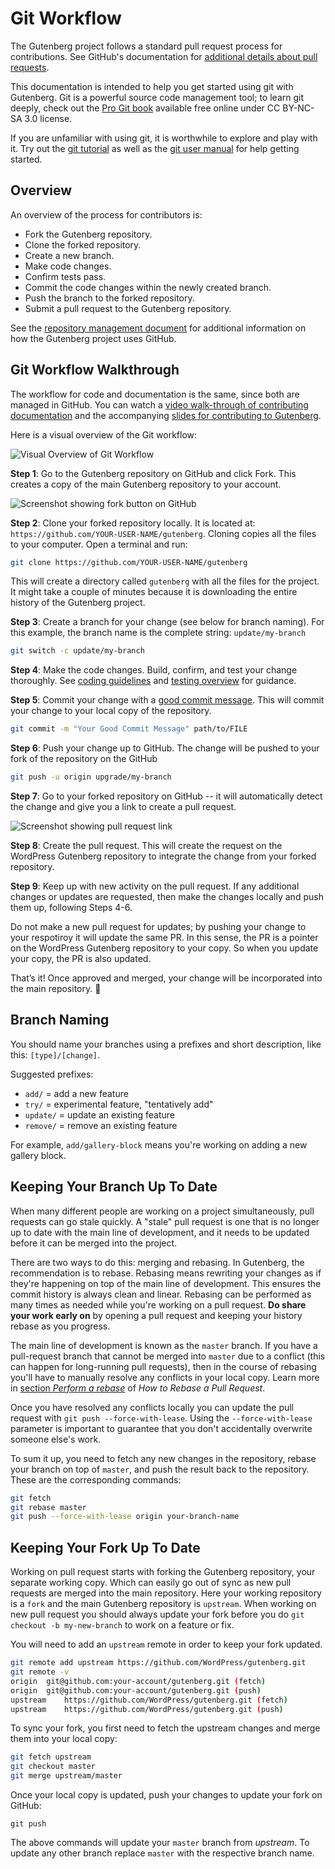 # Git Workflow

The Gutenberg project follows a standard pull request process for contributions. See GitHub's documentation for [additional details about pull requests](https://docs.github.com/en/github/collaborating-with-issues-and-pull-requests).

This documentation is intended to help you get started using git with Gutenberg. Git is a powerful source code management tool; to learn git deeply, check out the [Pro Git book](https://git-scm.com/book/en/v2) available free online under CC BY-NC-SA 3.0 license.

If you are unfamiliar with using git, it is worthwhile to explore and play with it. Try out the [git tutorial](https://git-scm.com/docs/gittutorial) as well as the [git user manual](https://git-scm.com/docs/user-manual) for help getting started.

## Overview

An overview of the process for contributors is:

- Fork the Gutenberg repository.
- Clone the forked repository.
- Create a new branch.
- Make code changes.
- Confirm tests pass.
- Commit the code changes within the newly created branch.
- Push the branch to the forked repository.
- Submit a pull request to the Gutenberg repository.

See the [repository management document](/docs/contributors/repository-management.md) for additional information on how the Gutenberg project uses GitHub.

## Git Workflow Walkthrough

The workflow for code and documentation is the same, since both are managed in GitHub. You can watch a [video walk-through of contributing documentation](https://wordpress.tv/2020/09/02/marcus-kazmierczak-contribute-developer-documentation-to-gutenberg/) and the accompanying [slides for contributing to Gutenberg](https://mkaz.blog/wordpress/contribute-documentation-to-gutenberg/).


Here is a visual overview of the Git workflow:

![Visual Overview of Git Workflow](https://developer.wordpress.org/files/2020/09/git-workflow.png)


**Step 1**: Go to the Gutenberg repository on GitHub and click Fork. This creates a copy of the main Gutenberg repository to your account.

![Screenshot showing fork button on GitHub](https://developer.wordpress.org/files/2020/09/gutenberg-fork.png)

**Step 2**: Clone your forked repository locally. It is located at: `https://github.com/YOUR-USER-NAME/gutenberg`. Cloning copies all the files to your computer. Open a terminal and run:

```bash
git clone https://github.com/YOUR-USER-NAME/gutenberg
```

This will create a directory called `gutenberg` with all the files for the project. It might take a couple of minutes because it is downloading the entire history of the Gutenberg project.

**Step 3**: Create a branch for your change (see below for branch naming). For this example, the branch name is the complete string: `update/my-branch`

```bash
git switch -c update/my-branch
```

**Step 4**: Make the code changes. Build, confirm, and test your change thoroughly. See [coding guidelines](/docs/contributors/coding-guidelines.md) and [testing overview](/docs/contributors/testing-overview.md) for guidance.

**Step 5**: Commit your change with a [good commit message](https://make.wordpress.org/core/handbook/best-practices/commit-messages/). This will commit your change to your local copy of the repository.

```bash
git commit -m "Your Good Commit Message" path/to/FILE
```

**Step 6**: Push your change up to GitHub. The change will be pushed to your fork of the repository on the GitHub

```bash
git push -u origin upgrade/my-branch
```

**Step 7**: Go to your forked repository on GitHub -- it will automatically detect the change and give you a link to create a pull request.

![Screenshot showing pull request link](https://developer.wordpress.org/files/2020/09/pull-request-create.png)

**Step 8**: Create the pull request. This will create the request on the WordPress Gutenberg repository to integrate the change from your forked repository.

**Step 9**: Keep up with new activity on the pull request. If any additional changes or updates are requested, then make the changes locally and push them up, following Steps 4-6.

Do not make a new pull request for updates; by pushing your change to your respotiroy it will update the same PR. In this sense, the PR is a pointer on the WordPress Gutenberg repository to your copy. So when you update your copy, the PR is also updated.

That’s it! Once approved and merged, your change will be incorporated into the main repository. 🎉


## Branch Naming

You should name your branches using a prefixes and short description, like this: `[type]/[change]`.

Suggested prefixes:

- `add/` = add a new feature
- `try/` = experimental feature, "tentatively add"
- `update/` = update an existing feature
- `remove/` = remove an existing feature

For example, `add/gallery-block` means you're working on adding a new gallery block.

## Keeping Your Branch Up To Date

When many different people are working on a project simultaneously, pull requests can go stale quickly. A "stale" pull request is one that is no longer up to date with the main line of development, and it needs to be updated before it can be merged into the project.

There are two ways to do this: merging and rebasing. In Gutenberg, the recommendation is to rebase. Rebasing means rewriting your changes as if they're happening on top of the main line of development. This ensures the commit history is always clean and linear. Rebasing can be performed as many times as needed while you're working on a pull request. **Do share your work early on** by opening a pull request and keeping your history rebase as you progress.

The main line of development is known as the `master` branch. If you have a pull-request branch that cannot be merged into `master` due to a conflict (this can happen for long-running pull requests), then in the course of rebasing you'll have to manually resolve any conflicts in your local copy. Learn more in [section _Perform a rebase_](https://github.com/edx/edx-platform/wiki/How-to-Rebase-a-Pull-Request#perform-a-rebase) of _How to Rebase a Pull Request_.

Once you have resolved any conflicts locally you can update the pull request with `git push --force-with-lease`. Using the `--force-with-lease` parameter is important to guarantee that you don't accidentally overwrite someone else's work.

To sum it up, you need to fetch any new changes in the repository, rebase your branch on top of `master`, and push the result back to the repository. These are the corresponding commands:

```sh
git fetch
git rebase master
git push --force-with-lease origin your-branch-name
```

## Keeping Your Fork Up To Date

Working on pull request starts with forking the Gutenberg repository, your separate working copy. Which can easily go out of sync as new pull requests are merged into the main repository. Here your working repository is a `fork` and the main Gutenberg repository is `upstream`. When working on new pull request you should always update your fork before you do `git checkout -b my-new-branch` to work on a feature or fix.

You will need to add an `upstream` remote in order to keep your fork updated.

```sh
git remote add upstream https://github.com/WordPress/gutenberg.git
git remote -v
origin	git@github.com:your-account/gutenberg.git (fetch)
origin	git@github.com:your-account/gutenberg.git (push)
upstream	https://github.com/WordPress/gutenberg.git (fetch)
upstream	https://github.com/WordPress/gutenberg.git (push)
```

To sync your fork, you first need to fetch the upstream changes and merge them into your local copy:

``` sh
git fetch upstream
git checkout master
git merge upstream/master
```

Once your local copy is updated, push your changes to update your fork on GitHub:

```
git push
```

The above commands will update your `master` branch from _upstream_. To update any other branch replace `master` with the respective branch name.
